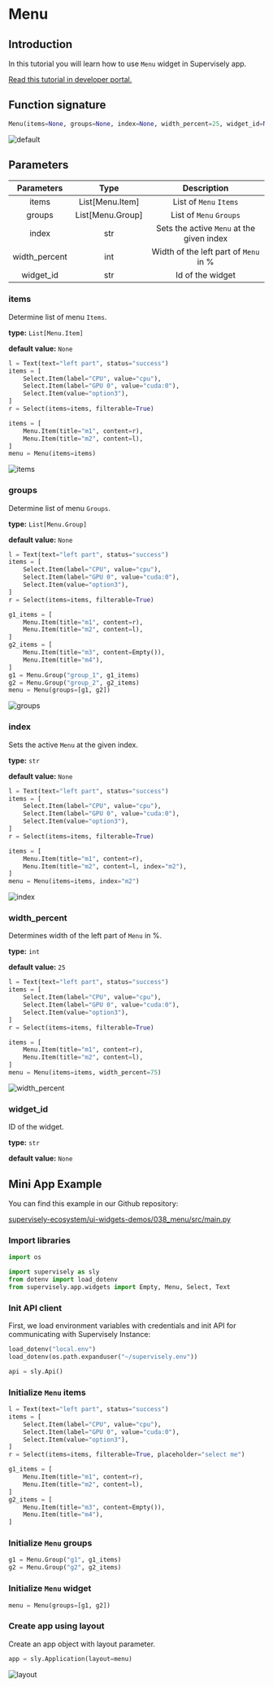 # Menu

## Introduction

In this tutorial you will learn how to use `Menu` widget in Supervisely app.

[Read this tutorial in developer portal.](https://developer.supervise.ly/app-development/apps-with-gui/Menu)

## Function signature

```python
Menu(items=None, groups=None, index=None, width_percent=25, widget_id=None)
```

![default](https://user-images.githubusercontent.com/120389559/218469453-0db5046f-0287-40e0-b56e-e6b780bb44f2.gif)

## Parameters

|  Parameters   |       Type       |                Description                |
| :-----------: | :--------------: | :---------------------------------------: |
|     items     | List[Menu.Item]  |          List of `Menu` `Items`           |
|    groups     | List[Menu.Group] |          List of `Menu` `Groups`          |
|     index     |       str        | Sets the active `Menu` at the given index |
| width_percent |       int        |   Width of the left part of `Menu` in %   |
|   widget_id   |       str        |             Id of the widget              |

### items

Determine list of menu `Items`.

**type:** `List[Menu.Item]`

**default value:** `None`

```python
l = Text(text="left part", status="success")
items = [
    Select.Item(label="CPU", value="cpu"),
    Select.Item(label="GPU 0", value="cuda:0"),
    Select.Item(value="option3"),
]
r = Select(items=items, filterable=True)

items = [
    Menu.Item(title="m1", content=r),
    Menu.Item(title="m2", content=l),
]
menu = Menu(items=items)
```

![items](https://user-images.githubusercontent.com/120389559/218473788-d3283b51-6d6a-48d5-a31d-4fddd8497d36.gif)

### groups

Determine list of menu `Groups`.

**type:** `List[Menu.Group]`

**default value:** `None`

```python
l = Text(text="left part", status="success")
items = [
    Select.Item(label="CPU", value="cpu"),
    Select.Item(label="GPU 0", value="cuda:0"),
    Select.Item(value="option3"),
]
r = Select(items=items, filterable=True)

g1_items = [
    Menu.Item(title="m1", content=r),
    Menu.Item(title="m2", content=l),
]
g2_items = [
    Menu.Item(title="m3", content=Empty()),
    Menu.Item(title="m4"),
]
g1 = Menu.Group("group_1", g1_items)
g2 = Menu.Group("group_2", g2_items)
menu = Menu(groups=[g1, g2])
```

![groups](https://user-images.githubusercontent.com/120389559/218475188-7c5189bf-68d6-4e3c-a640-2132809c77ff.gif)

### index

Sets the active `Menu` at the given index.

**type:** `str`

**default value:** `None`

```python
l = Text(text="left part", status="success")
items = [
    Select.Item(label="CPU", value="cpu"),
    Select.Item(label="GPU 0", value="cuda:0"),
    Select.Item(value="option3"),
]
r = Select(items=items, filterable=True)

items = [
    Menu.Item(title="m1", content=r),
    Menu.Item(title="m2", content=l, index="m2"),
]
menu = Menu(items=items, index="m2")
```

![index](https://user-images.githubusercontent.com/120389559/218475782-59445b09-bc56-4a90-8825-1a79aa6f8ccb.png)

### width_percent

Determines width of the left part of `Menu` in %.

**type:** `int`

**default value:** `25`

```python
l = Text(text="left part", status="success")
items = [
    Select.Item(label="CPU", value="cpu"),
    Select.Item(label="GPU 0", value="cuda:0"),
    Select.Item(value="option3"),
]
r = Select(items=items, filterable=True)

items = [
    Menu.Item(title="m1", content=r),
    Menu.Item(title="m2", content=l),
]
menu = Menu(items=items, width_percent=75)
```

![width_percent](https://user-images.githubusercontent.com/120389559/218476194-55a6196c-5a8d-40e1-9461-1a2f38dfa1b0.png)

### widget_id

ID of the widget.

**type:** `str`

**default value:** `None`

## Mini App Example

You can find this example in our Github repository:

[supervisely-ecosystem/ui-widgets-demos/038_menu/src/main.py](https://github.com/supervisely-ecosystem/ui-widgets-demos/blob/master/038_menu/src/main.py)

### Import libraries

```python
import os

import supervisely as sly
from dotenv import load_dotenv
from supervisely.app.widgets import Empty, Menu, Select, Text
```

### Init API client

First, we load environment variables with credentials and init API for communicating with Supervisely Instance:

```python
load_dotenv("local.env")
load_dotenv(os.path.expanduser("~/supervisely.env"))

api = sly.Api()
```

### Initialize `Menu` items

```python
l = Text(text="left part", status="success")
items = [
    Select.Item(label="CPU", value="cpu"),
    Select.Item(label="GPU 0", value="cuda:0"),
    Select.Item(value="option3"),
]
r = Select(items=items, filterable=True, placeholder="select me")

g1_items = [
    Menu.Item(title="m1", content=r),
    Menu.Item(title="m2", content=l),
]
g2_items = [
    Menu.Item(title="m3", content=Empty()),
    Menu.Item(title="m4"),
]
```

### Initialize `Menu` groups

```python
g1 = Menu.Group("g1", g1_items)
g2 = Menu.Group("g2", g2_items)
```

### Initialize `Menu` widget

```python
menu = Menu(groups=[g1, g2])
```

### Create app using layout

Create an app object with layout parameter.

```python
app = sly.Application(layout=menu)
```

![layout](https://user-images.githubusercontent.com/120389559/218477186-12e43454-b8e4-4cf6-bef8-0a78ce0eb320.png)
